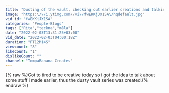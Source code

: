 ```yaml
---
title: "Dusting of the vault, checking out earlier creations and talking about it."
image: "https:\/\/i.ytimg.com\/vi\/fwEKKjJX1SA\/hqdefault.jpg"
vid_id: "fwEKKjJX1SA"
categories: "People-Blogs"
tags: ["Rita","teckna","måla"]
date: "2022-02-03T13:31:25+03:00"
vid_date: "2022-02-03T04:00:18Z"
duration: "PT12M14S"
viewcount: "8"
likeCount: "1"
dislikeCount: ""
channel: "TompaBanana Creates"
---
```

{% raw %}Got to tired to be creative today so i got the idea to talk about some stuff i made earlier, thus the dusty vault series was created.{% endraw %}
